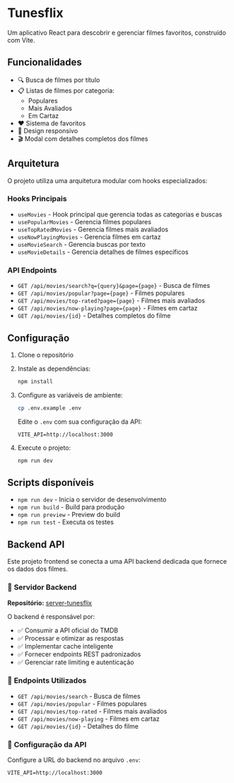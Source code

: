 # Tunesflix

Um aplicativo React para descobrir e gerenciar filmes favoritos, construído com Vite.

## Funcionalidades

- 🔍 Busca de filmes por título
- 📋 Listas de filmes por categoria:
  - Populares
  - Mais Avaliados
  - Em Cartaz
- ❤️ Sistema de favoritos
- 📱 Design responsivo
- 🎬 Modal com detalhes completos dos filmes

## Arquitetura

O projeto utiliza uma arquitetura modular com hooks especializados:

### Hooks Principais

- `useMovies` - Hook principal que gerencia todas as categorias e buscas
- `usePopularMovies` - Gerencia filmes populares
- `useTopRatedMovies` - Gerencia filmes mais avaliados
- `useNowPlayingMovies` - Gerencia filmes em cartaz
- `useMovieSearch` - Gerencia buscas por texto
- `useMovieDetails` - Gerencia detalhes de filmes específicos

### API Endpoints

- `GET /api/movies/search?q={query}&page={page}` - Busca de filmes
- `GET /api/movies/popular?page={page}` - Filmes populares
- `GET /api/movies/top-rated?page={page}` - Filmes mais avaliados
- `GET /api/movies/now-playing?page={page}` - Filmes em cartaz
- `GET /api/movies/{id}` - Detalhes completos do filme

## Configuração

1. Clone o repositório
2. Instale as dependências:
   ```bash
   npm install
   ```
3. Configure as variáveis de ambiente:

   ```bash
   cp .env.example .env
   ```

   Edite o `.env` com sua configuração da API:

   ```env
   VITE_API=http://localhost:3000
   ```

4. Execute o projeto:
   ```bash
   npm run dev
   ```

## Scripts disponíveis

- `npm run dev` - Inicia o servidor de desenvolvimento
- `npm run build` - Build para produção
- `npm run preview` - Preview do build
- `npm run test` - Executa os testes

## Backend API

Este projeto frontend se conecta a uma API backend dedicada que fornece os dados dos filmes.

### 📡 **Servidor Backend**
**Repositório:** [server-tunesflix](https://github.com/leandroAntunes00/server-tunesflix)

O backend é responsável por:
- ✅ Consumir a API oficial do TMDB
- ✅ Processar e otimizar as respostas
- ✅ Implementar cache inteligente
- ✅ Fornecer endpoints REST padronizados
- ✅ Gerenciar rate limiting e autenticação

### 🔗 **Endpoints Utilizados**
- `GET /api/movies/search` - Busca de filmes
- `GET /api/movies/popular` - Filmes populares
- `GET /api/movies/top-rated` - Filmes mais avaliados
- `GET /api/movies/now-playing` - Filmes em cartaz
- `GET /api/movies/{id}` - Detalhes do filme

### 🚀 **Configuração da API**
Configure a URL do backend no arquivo `.env`:
```env
VITE_API=http://localhost:3000
```